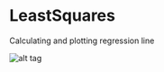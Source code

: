 # LeastSquares
Calculating and plotting regression line

![alt tag](https://www.dropbox.com/s/yjqj52idc5s81m8/Screenshot.png)
